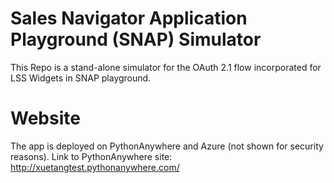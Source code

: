 # Sales Navigator Application Playground (SNAP) Simulator
This Repo is a stand-alone simulator for the OAuth 2.1 flow incorporated for LSS Widgets in SNAP playground.

# Website
The app is deployed on PythonAnywhere and Azure (not shown for security reasons).
Link to PythonAnywhere site: http://xuetangtest.pythonanywhere.com/
